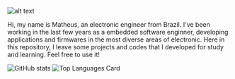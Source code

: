 ![alt text](https://github.com/mfaysoares/files/blob/main/banner_mfs.png)

Hi, my name is Matheus, an electronic engineer from Brazil. I've been working in the last few years as a embedded software enginner, developing applications and firmwares in the most diverse areas of electronic. Here in this repository, I leave some projects and codes that I developed for study and learning. Feel free to use it!

![GitHub stats](https://github-readme-stats.vercel.app/api?username=mfaysoares&show_icons=true&theme=tokyonight)
![Top Languages Card](https://github-readme-stats.vercel.app/api/top-langs/?username=mfaysoares&layout=compact)


